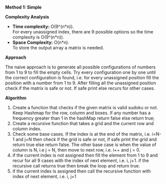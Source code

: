 **Method 1: Simple**

**Complexity Analysis**

-   **Time complexity:**  O(9^(n\*n)).  
    For every unassigned index, there are 9 possible options so the time complexity is O(9^(n\*n)).
-   **Space Complexity:**  O(n\*n).  
    To store the output array a matrix is needed.

**Approach**

The naive approach is to generate all possible configurations of numbers from 1 to 9 to fill the empty cells. Try every configuration one by one until the correct configuration is found, i.e. for every unassigned position fill the position with a number from 1 to 9. After filling all the unassigned position check if the matrix is safe or not. If safe print else recurs for other cases.

**Algorithm**

1.  Create a function that checks if the given matrix is valid sudoku or not. Keep Hashmap for the row, column and boxes. If any number has a frequency greater than 1 in the hashMap return false else return true;
2.  Create a recursive function that takes a grid and the current row and column index.
3.  Check some base cases. If the index is at the end of the matrix, i.e. i=N-1 and j=N then check if the grid is safe or not, if safe print the grid and return true else return false. The other base case is when the value of column is N, i.e j = N, then move to next row, i.e. i++ and j = 0.
4.  if the current index is not assigned then fill the element from 1 to 9 and recur for all 9 cases with the index of next element, i.e. i, j+1. if the recursive call returns true then break the loop and return true.
5.  if the current index is assigned then call the recursive function with index of next element, i.e. i, j+1
